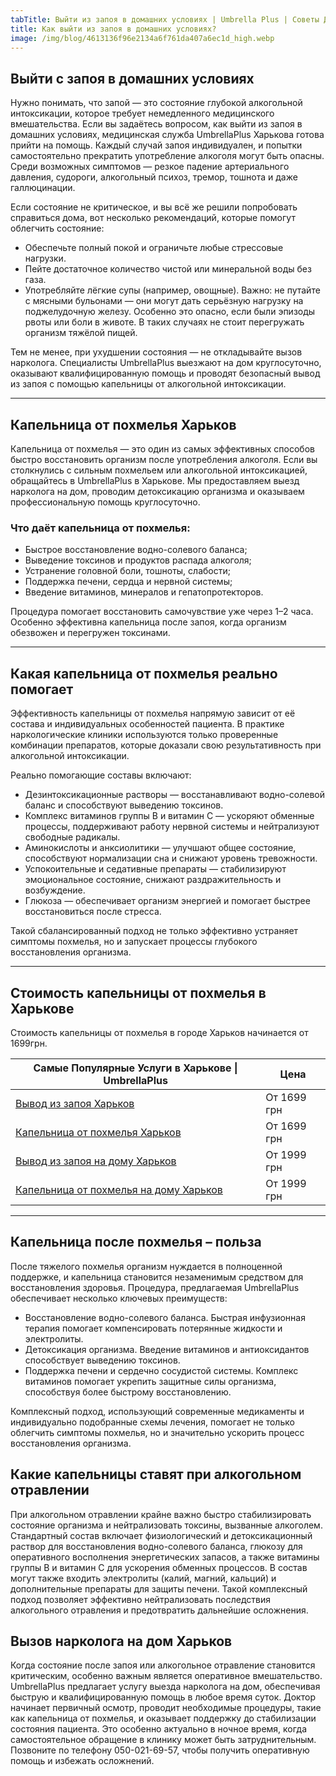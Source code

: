 ```yaml
---
tabTitle: Выйти из запоя в домашних условиях | Umbrella Plus | Советы Доктора
title: Как выйти из запоя в домашних условиях?
image: /img/blog/4613136f96e2134a6f761da407a6ec1d_high.webp
---
```


## Выйти с запоя в домашних условиях

Нужно понимать, что запой — это состояние глубокой алкогольной интоксикации, которое требует немедленного медицинского вмешательства. Если вы задаётесь вопросом, как выйти из запоя в домашних условиях, медицинская служба UmbrellaPlus Харькова готова прийти на помощь. Каждый случай запоя индивидуален, и попытки самостоятельно прекратить употребление алкоголя могут быть опасны. Среди возможных симптомов — резкое падение артериального давления, судороги, алкогольный психоз, тремор, тошнота и даже галлюцинации.

Если состояние не критическое, и вы всё же решили попробовать справиться дома, вот несколько рекомендаций, которые помогут облегчить состояние:

* Обеспечьте полный покой и ограничьте любые стрессовые нагрузки.
* Пейте достаточное количество чистой или минеральной воды без газа.
* Употребляйте лёгкие супы (например, овощные).
  Важно: не путайте с мясными бульонами — они могут дать серьёзную нагрузку на поджелудочную железу. Особенно это опасно, если были эпизоды рвоты или боли в животе. В таких случаях не стоит перегружать организм тяжёлой пищей.

Тем не менее, при ухудшении состояния — не откладывайте вызов нарколога. Специалисты UmbrellaPlus выезжают на дом круглосуточно, оказывают квалифицированную помощь и проводят безопасный вывод из запоя с помощью капельницы от алкогольной интоксикации.

***

## Капельница от похмелья Харьков

Капельница от похмелья — это один из самых эффективных способов быстро восстановить организм после употребления алкоголя. Если вы столкнулись с сильным похмельем или алкогольной интоксикацией, обращайтесь в UmbrellaPlus в Харькове. Мы предоставляем выезд нарколога на дом, проводим детоксикацию организма и оказываем профессиональную помощь круглосуточно.

### Что даёт капельница от похмелья:

* Быстрое восстановление водно-солевого баланса;
* Выведение токсинов и продуктов распада алкоголя;
* Устранение головной боли, тошноты, слабости;
* Поддержка печени, сердца и нервной системы;
* Введение витаминов, минералов и гепатопротекторов.

Процедура помогает восстановить самочувствие уже через 1–2 часа. Особенно эффективна капельница после запоя, когда организм обезвожен и перегружен токсинами.

***

## Какая капельница от похмелья реально помогает

Эффективность капельницы от похмелья напрямую зависит от её состава и индивидуальных особенностей пациента. В практике наркологические клиники используются только проверенные комбинации препаратов, которые доказали свою результативность при алкогольной интоксикации.

Реально помогающие составы включают:

* Дезинтоксикационные растворы — восстанавливают водно-солевой баланс и способствуют выведению токсинов.
* Комплекс витаминов группы B и витамин C — ускоряют обменные процессы, поддерживают работу нервной системы и нейтрализуют свободные радикалы.
* Аминокислоты и анксиолитики — улучшают общее состояние, способствуют нормализации сна и снижают уровень тревожности.
* Успокоительные и седативные препараты — стабилизируют эмоциональное состояние, снижают раздражительность и возбуждение.
* Глюкоза — обеспечивает организм энергией и помогает быстрее восстановиться после стресса.

Такой сбалансированный подход не только эффективно устраняет симптомы похмелья, но и запускает процессы глубокого восстановления организма.

***

## Стоимость капельницы от похмелья в Харькове

Стоимость капельницы от похмелья в городе Харьков начинается от 1699грн.

| Самые Популярные Услуги в Харькове \| UmbrellaPlus                                                                    | Цена        |
| --------------------------------------------------------------------------------------------------------------------- | ----------- |
| [Вывод из запоя Харьков](https://umbrella-plus.com.ua/kharkiv/vivod-iz-zapoia-kharkiv/)                               | От 1699 грн |
| [Капельница от похмелья Харьков](https://umbrella-plus.com.ua/kharkiv/kapelnica_ot_alkogola_kharkiv/)                 | От 1699 грн |
| [Вывод из запоя на дому Харьков](https://umbrella-plus.com.ua/kharkiv/vivod-iz-zapoia-na-domy-kharkiv/)               | От 1999 грн |
| [Капельница от похмелья на дому Харьков](https://umbrella-plus.com.ua/kharkiv/kapelnica_ot_alkogola_na_domy_kharkiv/) | От 1999 грн |

***

## Капельница после похмелья – польза

После тяжелого похмелья организм нуждается в полноценной поддержке, и капельница становится незаменимым средством для восстановления здоровья. Процедура, предлагаемая UmbrellaPlus обеспечивает несколько ключевых преимуществ:

* Восстановление водно-солевого баланса. Быстрая инфузионная терапия помогает компенсировать потерянные жидкости и электролиты.
* Детоксикация организма. Введение витаминов и антиоксидантов способствует выведению токсинов.
* Поддержка печени и сердечно сосудистой системы. Комплекс витаминов помогает укрепить защитные силы организма, способствуя более быстрому восстановлению.

Комплексный подход, использующий современные медикаменты и индивидуально подобранные схемы лечения, помогает не только облегчить симптомы похмелья, но и значительно ускорить процесс восстановления организма.

## Какие капельницы ставят при алкогольном отравлении

При алкогольном отравлении крайне важно быстро стабилизировать состояние организма и нейтрализовать токсины, вызванные алкоголем.  Стандартный состав включает физиологический и детоксикационный раствор для восстановления водно-солевого баланса, глюкозу для оперативного восполнения энергетических запасов, а также витамины группы B и витамин C для ускорения обменных процессов. В состав могут также входить электролиты (калий, магний, кальций) и дополнительные препараты для защиты печени. Такой комплексный подход позволяет эффективно нейтрализовать последствия алкогольного отравления и предотвратить дальнейшие осложнения.

## Вызов нарколога на дом Харьков

Когда состояние после запоя или алкогольное отравление становится критическим, особенно важным является оперативное вмешательство. UmbrellaPlus предлагает услугу выезда нарколога на дом, обеспечивая быструю и квалифицированную помощь в любое время суток. Доктор начинает первичный осмотр, проводит необходимые процедуры, такие как капельница от похмелья, и оказывает поддержку до стабилизации состояния пациента. Это особенно актуально в ночное время, когда самостоятельное обращение в клинику может быть затруднительным. Позвоните по телефону 050-021-69-57, чтобы получить оперативную помощь и избежать осложнений.
